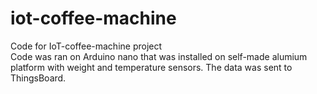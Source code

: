 # iot-coffee-machine
Code for IoT-coffee-machine project  
Code was ran on Arduino nano that was installed on self-made alumium platform with weight and temperature sensors. 
The data was sent to ThingsBoard.
